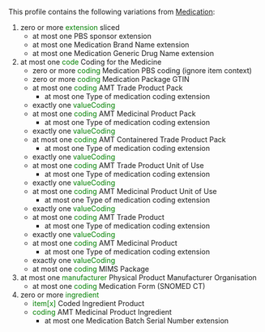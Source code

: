 This profile contains the following variations from [Medication](http://hl7.org/fhir/STU3/Medication):

1. zero or more <span style='color:green'> extension </span>  sliced
   * at most one PBS sponsor extension
   * at most one Medication Brand Name extension
   * at most one Medication Generic Drug Name extension
1. at most one <span style='color:green'> code </span> Coding for the Medicine
   * zero or more <span style='color:green'> coding </span> Medication PBS coding (ignore item context)
   * zero or more <span style='color:green'> coding </span> Medication Package GTIN
   * at most one <span style='color:green'> coding </span> AMT Trade Product Pack
      * at most one Type of medication coding extension
   * exactly one <span style='color:green'> valueCoding </span> 
   * at most one <span style='color:green'> coding </span> AMT Medicinal Product Pack
      * at most one Type of medication coding extension
   * exactly one <span style='color:green'> valueCoding </span> 
   * at most one <span style='color:green'> coding </span> AMT Containered Trade Product Pack
      * at most one Type of medication coding extension
   * exactly one <span style='color:green'> valueCoding </span> 
   * at most one <span style='color:green'> coding </span> AMT Trade Product Unit of Use
      * at most one Type of medication coding extension
   * exactly one <span style='color:green'> valueCoding </span> 
   * at most one <span style='color:green'> coding </span> AMT Medicinal Product Unit of Use
      * at most one Type of medication coding extension
   * exactly one <span style='color:green'> valueCoding </span> 
   * at most one <span style='color:green'> coding </span> AMT Trade Product
      * at most one Type of medication coding extension
   * exactly one <span style='color:green'> valueCoding </span> 
   * at most one <span style='color:green'> coding </span> AMT Medicinal Product
      * at most one Type of medication coding extension
   * exactly one <span style='color:green'> valueCoding </span> 
   * at most one <span style='color:green'> coding </span> MIMS Package
1. at most one <span style='color:green'> manufacturer </span> Physical Product Manufacturer Organisation
   * at most one <span style='color:green'> coding </span> Medication Form (SNOMED CT)
1. zero or more <span style='color:green'> ingredient </span> 
   * <span style='color:green'> item[x] </span> Coded Ingredient Product
   * <span style='color:green'> coding </span> AMT Medicinal Product Ingredient
      * at most one Medication Batch Serial Number extension